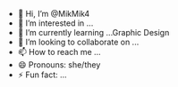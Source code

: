 - 👋 Hi, I’m @MikMik4
- 👀 I’m interested in ...
- 🌱 I’m currently learning ...Graphic Design
- 💞️ I’m looking to collaborate on ...
- 📫 How to reach me ...
- 😄 Pronouns: she/they
- ⚡ Fun fact: ...

<!---
MikMik4/MikMik4 is a ✨ special ✨ repository because its `README.md` (this file) appears on your GitHub profile.
You can click the Preview link to take a look at your changes.
--->
